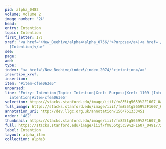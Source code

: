 ```yaml
---
pid: alpha_0482
volume: Volume 2
image_number: '24'
head: 
entry: Intention
topic: Intention
first_letter: I/J
xref: "<a href='/New_Beehive/alpha4/alpha_0756/'>Purpose</a>|<a href='/New_Beehive/toc_vol2/toc2_215/'>1109
  [Intention]</a>"
see: 
page: 
add: 
type: 
index: "<a href='/New_Beehive/index3/index_2074/'>intention</a>"
insertion_xref: 
insertion: 
item: "#item-cfea063e5"
unparsed: 
line: 'Entry: Intention|Topic: Intention|Xref: Purpose|Xref: 1109 [Intention]|Index:
  intention|#item-cfea063e5'
selection: https://stacks.stanford.edu/image/iiif/fm855tg5659%2F1607_0491/724,727,3065,493/full/0/default.jpg
full_image: https://stacks.stanford.edu/image/iiif/fm855tg5659%2F1607_0491/full/full/0/default.jpg
annotation_uri: http://dev.llgc.org.uk/annotation/1564761333451
order: '482'
thumbnail: https://stacks.stanford.edu/image/iiif/fm855tg5659%2F1607_0491/724,727,600,180/250,/0/default.jpg
full: https://stacks.stanford.edu/image/iiif/fm855tg5659%2F1607_0491/724,727,3065,493/full/0/default.jpg
label: Intention
layout: alpha_item
collection: alpha3
---
```

